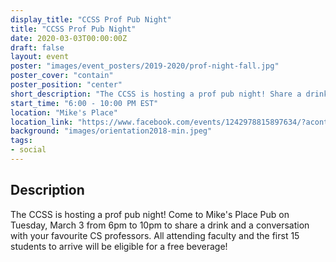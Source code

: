 ```yaml
---
display_title: "CCSS Prof Pub Night"
title: "CCSS Prof Pub Night"
date: 2020-03-03T00:00:00Z
draft: false
layout: event
poster: "images/event_posters/2019-2020/prof-night-fall.jpg"
poster_cover: "contain"
poster_position: "center"
short_description: "The CCSS is hosting a prof pub night! Share a drink and a conversation with your favourite CS professors."
start_time: "6:00 - 10:00 PM EST"
location: "Mike's Place"
location_link: "https://www.facebook.com/events/1242978815897634/?acontext=%7B%22event_action_history%22%3A[%7B%22surface%22%3A%22page%22%7D]%7D"
background: "images/orientation2018-min.jpeg"
tags:
- social
---
```


## Description

The CCSS is hosting a prof pub night! Come to Mike's Place Pub on Tuesday, March 3 from 6pm to 10pm to share a drink and a conversation with your favourite CS professors. All attending faculty and the first 15 students to arrive will be eligible for a free beverage!
